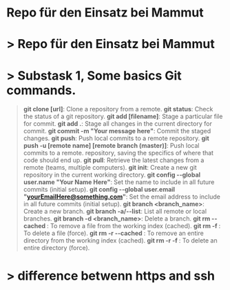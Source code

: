 # Repo für den Einsatz bei Mammut

# > Repo für den Einsatz bei Mammut

# > Substask 1, Some basics Git commands.
> **git clone [url]**: Clone a repository from a remote.
> **git status**: Check the status of a git repository.
> **git add [filename]**: Stage a particular file for commit.
> **git add .**: Stage all changes in the current directory for commit.
> **git commit -m "Your message here"**: Commit the staged changes. 
> **git push**: Push local commits to a remote repository.
> **git push -u [remote name] [remote branch (master)]**: Push local commits to a remote.
> repository, saving the specifics of where that code should end up.
> **git pull**: Retrieve the latest changes from a remote (teams, multiple computers).
> **git init**: Create a new git repository in the current working directory.
> **git config --global user.name "Your Name Here"**: Set the name to include in all future commits (initial setup).
> **git config --global user.email "yourEmailHere@something.com"**: Set the email address to include in all future commits (initial setup).
> **git branch <branch_name>**:  Create a new branch.
> **git branch -a/--list**:  List all remote or local branches.
> **git branch -d <branch_name>**: Delete a branch.
> **git rm --cached <file name>**: To remove a file from the working index (cached).
> **git rm -f <file name>**:  To delete a file (force).
> **git rm -r --cached <directory name>**: To remove an entire directory from the working index (cached).
> **git rm -r -f <file name>**: To delete an entire directory (force).


# > difference betwenn https and ssh
> 

